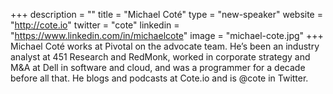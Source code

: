 +++
description = ""
title = "Michael Coté"
type = "new-speaker"
website = "http://cote.io"
twitter = "cote"
linkedin = "https://www.linkedin.com/in/michaelcote"
image = "michael-cote.jpg"
+++
Michael Coté works at Pivotal on the advocate team. He’s been an industry analyst at 451 Research and RedMonk, worked in corporate strategy and M&A at Dell in software and cloud, and was a programmer for a decade before all that. He blogs and podcasts at Cote.io and is @cote in Twitter.